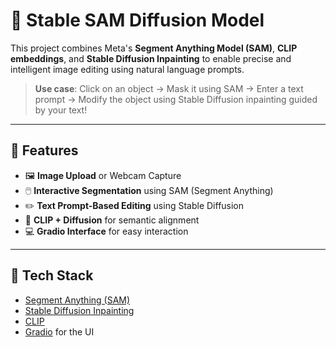 # 🧠 Stable SAM Diffusion Model

This project combines Meta's **Segment Anything Model (SAM)**, **CLIP embeddings**, and **Stable Diffusion Inpainting** to enable precise and intelligent image editing using natural language prompts.

> **Use case**: Click on an object → Mask it using SAM → Enter a text prompt → Modify the object using Stable Diffusion inpainting guided by your text!

---

## 🚀 Features

- 🖼️ **Image Upload** or Webcam Capture
- 🖱️ **Interactive Segmentation** using SAM (Segment Anything)
- ✏️ **Text Prompt-Based Editing** using Stable Diffusion
- 🤖 **CLIP + Diffusion** for semantic alignment
- 💻 **Gradio Interface** for easy interaction

---

## 🧩 Tech Stack

- [Segment Anything (SAM)](https://github.com/facebookresearch/segment-anything)
- [Stable Diffusion Inpainting](https://github.com/huggingface/diffusers)
- [CLIP](https://github.com/openai/CLIP)
- [Gradio](https://www.gradio.app/) for the UI

